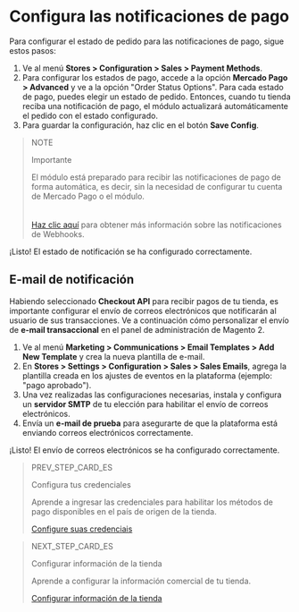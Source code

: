 # Configura las notificaciones de pago

Para configurar el estado de pedido para las notificaciones de pago, sigue estos pasos:

1. Ve al menú **Stores > Configuration > Sales > Payment Methods**.
2. Para configurar los estados de pago, accede a la opción **Mercado Pago > Advanced** y ve a la opción "Order Status Options". 
Para cada estado de pago, puedes elegir un estado de pedido. Entonces, cuando tu tienda reciba una notificación de pago, el módulo actualizará automáticamente el pedido con el estado configurado. 
3. Para guardar la configuración, haz clic en el botón **Save Config**.

> NOTE
>
> Importante
>
> El módulo está preparado para recibir las notificaciones de pago de forma automática, es decir, sin la necesidad de configurar tu cuenta de Mercado Pago o el módulo.</br>
> </br><br/>
> [Haz clic aquí](/developers/es/guides/additional-content/notifications/webhooks/webhooks) para obtener más información sobre las notificaciones de Webhooks.

¡Listo! El estado de notificación se ha configurado correctamente.

## E-mail de notificación

Habiendo seleccionado **Checkout API** para recibir pagos de tu tienda, es importante configurar el envío de correos electrónicos que notificarán al usuario de sus transacciones. Ve a continuación cómo personalizar el envío de **e-mail transaccional** en el panel de administración de Magento 2.

1. Ve al menú **Marketing > Communications > Email Templates > Add New Template** y crea la nueva plantilla de e-mail.
2. En **Stores > Settings > Configuration > Sales > Sales Emails**, agrega la plantilla creada en los ajustes de eventos en la plataforma (ejemplo: "pago aprobado").
3. Una vez realizadas las configuraciones necesarias, instala y configura un **servidor SMTP** de tu elección para habilitar el envío de correos electrónicos.
4. Envía un **e-mail de prueba** para asegurarte de que la plataforma está enviando correos electrónicos correctamente.

¡Listo! El envío de correos electrónicos se ha configurado correctamente.

> PREV_STEP_CARD_ES
>
> Configura tus credenciales
>
> Aprende a ingresar las credenciales para habilitar los métodos de pago disponibles en el país de origen de la tienda.
>
> [Configure suas credenciais](/developers/es/docs/magento-two/integration-configuration/credentials)

> NEXT_STEP_CARD_ES
>
> Configurar información de la tienda
>
> Aprende a configurar la información comercial de tu tienda.
>
> [Configurar información de la tienda](/developers/es/docs/magento-two/integration-store)